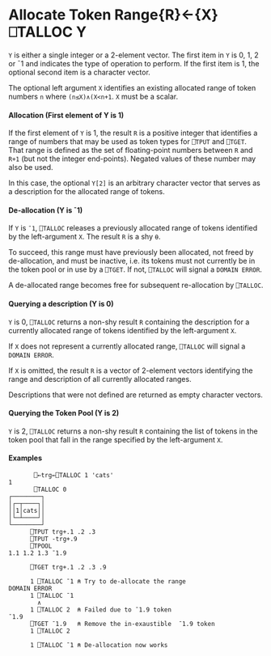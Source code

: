 




<h1 class="heading"><span class="name">Allocate Token Range</span><span class="command">{R}←{X} ⎕TALLOC Y</span></h1>

`Y` is either a single integer or a 2-element vector. The first item in `Y` is 0, 1, 2 or ¯1 and indicates the type of operation to perform. If the first item is 1, the optional second item is a character vector.


The optional left argument  `X` identifies an existing allocated range of token numbers `n` where `(n≤X)∧(X<n+1`. `X` must be a scalar.

#### Allocation (First element of Y is 1)


If the first element of `Y` is 1,  the result `R` is a positive integer that identifies a range of numbers that may be used as token types for `⎕TPUT` and `⎕TGET`. That range is defined as the set of floating-point numbers between `R` and `R+1` (but not the integer end-points). Negated values of these number may also be used.


In this case, the optional `Y[2]` is an arbitrary character vector that serves as a description for the allocated range of tokens.

#### De-allocation (Y is ¯1)


If `Y` is `¯1`, `⎕TALLOC` releases a previously allocated range of tokens identified by the left-argument `X`. The result `R` is a shy `⍬`.


To succeed, this range must have previously been allocated, not freed by de-allocation, and must be inactive, i.e. its tokens must not currently be  in the token pool or in use by a `⎕TGET`. If not, `⎕TALLOC` will signal a `DOMAIN ERROR`.


A de-allocated range becomes free for subsequent re-allocation by `⎕TALLOC`.

#### Querying a description (Y is 0)


`Y` is 0, `⎕TALLOC` returns a non-shy result `R` containing the description for a currently allocated range of tokens identified by the left-argument `X`.


If `X` does not represent a currently allocated range, `⎕TALLOC` will signal a `DOMAIN ERROR`.


If `X` is omitted, the result `R` is a vector of 2-element vectors identifying the range and description of all currently allocated ranges.


Descriptions that were not defined are returned as empty character vectors.

#### Querying  the Token Pool (Y is 2)


`Y` is 2, `⎕TALLOC` returns a non-shy result `R` containing the list of tokens in the token pool that fall in the range specified by the left-argument `X`.


#### Examples
```apl
       ⎕←trg←⎕TALLOC 1 'cats'
1
       ⎕TALLOC 0
┌────────┐
│┌─┬────┐│
││1│cats││
│└─┴────┘│
└────────┘
      ⎕TPUT trg+.1 .2 .3
      ⎕TPUT -trg+.9
      ⎕TPOOL             
1.1 1.2 1.3 ¯1.9
      
      ⎕TGET trg+.1 .2 .3 .9
 
      1 ⎕TALLOC ¯1 ⍝ Try to de-allocate the range     
DOMAIN ERROR
      1 ⎕TALLOC ¯1 
        ∧
      1 ⎕TALLOC 2  ⍝ Failed due to ¯1.9 token
¯1.9
      ⎕TGET ¯1.9   ⍝ Remove the in-exaustible  ¯1.9 token
      1 ⎕TALLOC 2

      1 ⎕TALLOC ¯1 ⍝ De-allocation now works   

```


